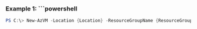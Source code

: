 ### Example 1: ```powershell
```powershell
PS C:\> New-AzVM -Location {Location} -ResourceGroupName {ResourceGroupName} -VM {VM}

```


